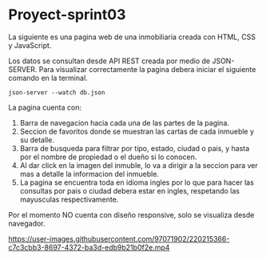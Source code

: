 # Proyect-sprint03

La siguiente es una pagina web de una inmobiliaria creada con HTML, CSS y JavaScript.

Los datos se consultan desde API REST creada por medio de JSON-SERVER.
Para visualizar correctamente la pagina debera iniciar el siguiente comando en la terminal.

```
json-server --watch db.json
```

La pagina cuenta con:

1. Barra de navegacion hacia cada una de las partes de la pagina.
2. Seccion de favoritos donde se muestran las cartas de cada inmueble y su detalle.
3. Barra de busqueda para filtrar por tipo, estado, ciudad o pais, y hasta por el nombre de propiedad o el dueño si lo conocen.
4. Al dar click en la imagen del inmuble, lo va a dirigir a la seccion para ver mas a detalle la informacion del inmueble.
5. La pagina se encuentra toda en idioma ingles por lo que para hacer las consultas por pais o ciudad debera estar en ingles, respetando las mayusculas respectivamente.

Por el momento NO cuenta con diseño responsive, solo se visualiza desde navegador.





https://user-images.githubusercontent.com/97071902/220215366-c7c3cbb3-8697-4372-ba3d-edb9b21b0f2e.mp4

